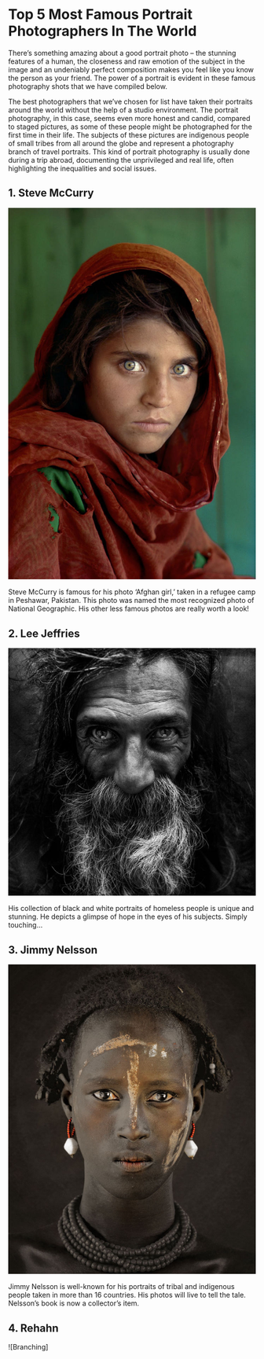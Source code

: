 # Top 5 Most Famous Portrait Photographers In The World

There’s something amazing about a good portrait photo – the stunning features of a human, the closeness and raw emotion of the subject in the image and an undeniably perfect composition makes you feel like you know the person as your friend. The power of a portrait is evident in these famous photography shots that we have compiled below.

The best photographers that we’ve chosen for list have taken their portraits around the world without the help of a studio environment. The portrait photography, in this case, seems even more honest and candid, compared to staged pictures, as some of these people might be photographed for the first time in their life. The subjects of these pictures are indigenous people of small tribes from all around the globe and represent a photography branch of travel portraits. This kind of portrait photography is usually done during a trip abroad, documenting the unprivileged and real life, often highlighting the inequalities and social issues.

## 1. Steve McCurry
![Branching](hhdhdh.jpg)

Steve McCurry is famous for his photo ‘Afghan girl,’ taken in a refugee camp in Peshawar, Pakistan. This photo was named the most recognized photo of National Geographic. His other less famous photos are really worth a look!

## 2. Lee Jeffries
![Branching](hrhd.jpg)

His collection of black and white portraits of homeless people is unique and stunning. He depicts a glimpse of hope in the eyes of his subjects. Simply touching…

## 3. Jimmy Nelsson
![Branching](jngnjfgdsg.jpg)

Jimmy Nelsson is well-known for his portraits of tribal and indigenous people taken in more than 16 countries. His photos will live to tell the tale. Nelsson’s book is now a collector’s item.

## 4. Rehahn
![Branching]
